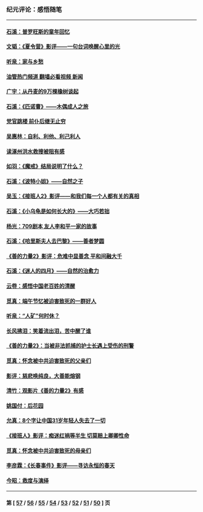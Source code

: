 ### 纪元评论：感悟随笔
---
#### [石溪：普罗旺斯的童年回忆](../../pages/nsc1035/n14079638.md?09250330) 
#### [文韬：《夏令营》影评——一句台词唤醒心里的光](../../pages/nsc1035/n14079107.md?09250330) 
#### [听泉：家与乡愁](../../pages/nsc1035/n14068482.md?09250330) 
#### [油管热门频道 翻墙必看视频 新闻](ok?09250330)
#### [广宇：从丹麦的9万棵橡树谈起](../../pages/nsc1035/n14061428.md?09250330) 
#### [石溪：《匹诺曹》——木偶成人之旅](../../pages/nsc1035/n14061424.md?09250330) 
#### [党官跳楼 前仆后继无止穷](../../pages/nsc1035/n14058175.md?09250330) 
#### [吴惠林：自利、利他、利己利人](../../pages/nsc1035/n14052459.md?09250330) 
#### [读涿州洪水救搜被阻有感](../../pages/nsc1035/n14049641.md?09250330) 
#### [如羽：《魔戒》结局说明了什么？](../../pages/nsc1035/n14048860.md?09250330) 
#### [石溪：《波特小姐》——自然之子](../../pages/nsc1035/n14048291.md?09250330) 
#### [吴玉：《接班人2》影评——和我们每一个人都有关的真相](../../pages/nsc1035/n14041114.md?09250330) 
#### [石溪：《小乌龟是如何长大的》——大巧若拙](../../pages/nsc1035/n14037479.md?09250330) 
#### [杨光：709剧本 友人李和平一家的故事](../../pages/nsc1035/n14032047.md?09250330) 
#### [石溪：《哈里斯夫人去巴黎》——善者梦圆](../../pages/nsc1035/n14031778.md?09250330) 
#### [《善的力量2》影评：危难中显善念 平和间融大千](../../pages/nsc1035/n14028390.md?09250330) 
#### [石溪：《迷人的四月》——自然的治愈力](../../pages/nsc1035/n14027049.md?09250330) 
#### [云卷：感悟中国老百姓的清醒](../../pages/nsc1035/n14025152.md?09250330) 
#### [觅真：端午节忆被迫害致死的一群好人](../../pages/nsc1035/n14020985.md?09250330) 
#### [听泉：“人矿”何时休？](../../pages/nsc1035/n14016609.md?09250330) 
#### [长风拂泪：笑着流出泪，苦中醒了谁](../../pages/nsc1035/n14016469.md?09250330) 
#### [《善的力量2》：当被非法抓捕的护士长遇上受伤的刑警](../../pages/nsc1035/n14015561.md?09250330) 
#### [觅真：怀念被中共迫害致死的父亲们](../../pages/nsc1035/n14014258.md?09250330) 
#### [影评：慈悲唤纯良，大善能熔钢](../../pages/nsc1035/n14010867.md?09250330) 
#### [清竹：观影片《善的力量2》有感](../../pages/nsc1035/n14010015.md?09250330) 
#### [姚国付：后花园](../../pages/nsc1035/n14005301.md?09250330) 
#### [允真：8个字让中国31岁年轻人失去了一切](../../pages/nsc1035/n13999093.md?09250330) 
#### [《接班人》影评：痴迷红祸等半生 切莫赔上卿卿性命](../../pages/nsc1035/n13998676.md?09250330) 
#### [觅真：怀念被中共迫害致死的母亲们](../../pages/nsc1035/n13997271.md?09250330) 
#### [李彦霖：《长春事件》影评——寻访永恒的春天](../../pages/nsc1035/n13995112.md?09250330) 
#### [今昭：救度与演绎](../../pages/nsc1035/n13992670.md?09250330) 

---
#### 第 [ [57](./57.md?09250330) / [56](./56.md?09250330) / [55](./55.md?09250330) / [54](./54.md?09250330) / [53](./53.md?09250330) / [52](./52.md?09250330) / [51](./51.md?09250330) / [50](./50.md?09250330) ] 页
